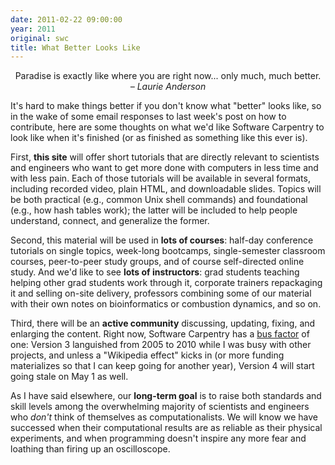 ```yaml
---
date: 2011-02-22 09:00:00
year: 2011
original: swc
title: What Better Looks Like
---
```

<p style="text-align: center;">Paradise is exactly like where you are right now... only much, much better.<br />
<em>– Laurie Anderson</em></p>
<p>It's hard to make things better if you don't know what "better" looks like, so in the wake of some email responses to last week's post on how to contribute, here are some thoughts on what we'd like Software Carpentry to look like when it's finished (or as finished as something like this ever is).</p>
<p>First, <strong>this site</strong> will offer short tutorials that are directly relevant to scientists and engineers who want to get more done with computers in less time and with less pain.  Each of those tutorials will be available in several formats, including recorded video, plain HTML, and downloadable slides.  Topics will be both practical (e.g., common Unix shell commands) and foundational (e.g., how hash tables work); the latter will be included to help people understand, connect, and generalize the former.</p>
<p>Second, this material will be used in <strong>lots of courses</strong>: half-day conference tutorials on single topics, week-long bootcamps, single-semester classroom courses, peer-to-peer study groups, and of course self-directed online study.  And we'd like to see <strong>lots of instructors</strong>: grad students teaching helping other grad students work through it, corporate trainers repackaging it and selling on-site delivery, professors combining some of our material with their own notes on bioinformatics or combustion dynamics, and so on.</p>
<p>Third, there will be an <strong>active community</strong> discussing, updating, fixing, and enlarging the content.  Right now, Software Carpentry has a <a href="http://en.wikipedia.org/wiki/Bus_factor">bus factor</a> of one: Version 3 languished from 2005 to 2010 while I was busy with other projects, and unless a "Wikipedia effect" kicks in (or more funding materializes so that I can keep going for another year), Version 4 will start going stale on May 1 as well.</p>
<p>As I have said elsewhere, our <strong>long-term goal</strong> is to raise both standards and skill levels among the overwhelming majority of scientists and engineers who <em>don't</em> think of themselves as computationalists.  We will know we have successed when their computational results are as reliable as their physical experiments, and when programming doesn't inspire any more fear and loathing than firing up an oscilloscope.</p>
